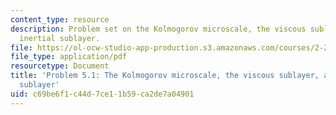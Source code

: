 ```yaml
---
content_type: resource
description: Problem set on the Kolmogorov microscale, the viscous sublayer, and the
  inertial sublayer.
file: https://ol-ocw-studio-app-production.s3.amazonaws.com/courses/2-27-turbulent-flow-and-transport-spring-2002/c69be6f1c44d7ce11b59ca2de7a04901_prob5_1.pdf
file_type: application/pdf
resourcetype: Document
title: 'Problem 5.1: The Kolmogorov microscale, the viscous sublayer, and the inertial
  sublayer'
uid: c69be6f1-c44d-7ce1-1b59-ca2de7a04901
---
```

